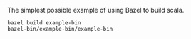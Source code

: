 The simplest possible example of using Bazel to build scala.
```
bazel build example-bin
bazel-bin/example-bin/example-bin
```
